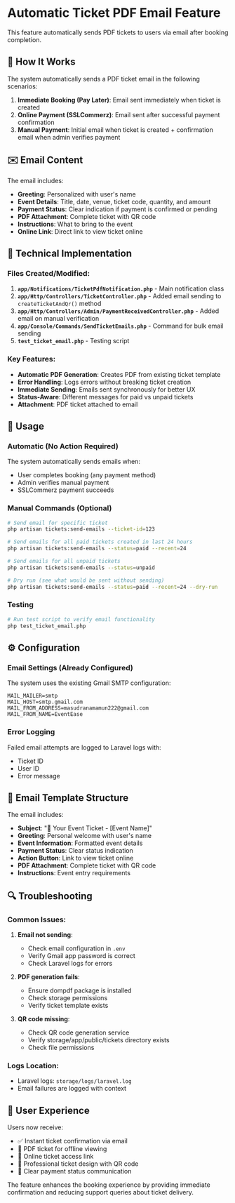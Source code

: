# Automatic Ticket PDF Email Feature

This feature automatically sends PDF tickets to users via email after booking completion.

## 🎯 How It Works

The system automatically sends a PDF ticket email in the following scenarios:

1. **Immediate Booking (Pay Later)**: Email sent immediately when ticket is created
2. **Online Payment (SSLCommerz)**: Email sent after successful payment confirmation
3. **Manual Payment**: Initial email when ticket is created + confirmation email when admin verifies payment

## ✉️ Email Content

The email includes:
- **Greeting**: Personalized with user's name
- **Event Details**: Title, date, venue, ticket code, quantity, and amount
- **Payment Status**: Clear indication if payment is confirmed or pending
- **PDF Attachment**: Complete ticket with QR code
- **Instructions**: What to bring to the event
- **Online Link**: Direct link to view ticket online

## 🔧 Technical Implementation

### Files Created/Modified:

1. **`app/Notifications/TicketPdfNotification.php`** - Main notification class
2. **`app/Http/Controllers/TicketController.php`** - Added email sending to `createTicketAndQr()` method
3. **`app/Http/Controllers/Admin/PaymentReceivedController.php`** - Added email on manual verification
4. **`app/Console/Commands/SendTicketEmails.php`** - Command for bulk email sending
5. **`test_ticket_email.php`** - Testing script

### Key Features:

- **Automatic PDF Generation**: Creates PDF from existing ticket template
- **Error Handling**: Logs errors without breaking ticket creation
- **Immediate Sending**: Emails sent synchronously for better UX
- **Status-Aware**: Different messages for paid vs unpaid tickets
- **Attachment**: PDF ticket attached to email

## 🚀 Usage

### Automatic (No Action Required)
The system automatically sends emails when:
- User completes booking (any payment method)
- Admin verifies manual payment
- SSLCommerz payment succeeds

### Manual Commands (Optional)

```bash
# Send email for specific ticket
php artisan tickets:send-emails --ticket-id=123

# Send emails for all paid tickets created in last 24 hours
php artisan tickets:send-emails --status=paid --recent=24

# Send emails for all unpaid tickets
php artisan tickets:send-emails --status=unpaid

# Dry run (see what would be sent without sending)
php artisan tickets:send-emails --status=paid --recent=24 --dry-run
```

### Testing

```bash
# Run test script to verify email functionality
php test_ticket_email.php
```

## ⚙️ Configuration

### Email Settings (Already Configured)
The system uses the existing Gmail SMTP configuration:
```
MAIL_MAILER=smtp
MAIL_HOST=smtp.gmail.com
MAIL_FROM_ADDRESS=masudranamamun222@gmail.com
MAIL_FROM_NAME=EventEase
```

### Error Logging
Failed email attempts are logged to Laravel logs with:
- Ticket ID
- User ID  
- Error message

## 📧 Email Template Structure

The email includes:
- **Subject**: "🎫 Your Event Ticket - [Event Name]"
- **Greeting**: Personal welcome with user's name
- **Event Information**: Formatted event details
- **Payment Status**: Clear status indication
- **Action Button**: Link to view ticket online
- **PDF Attachment**: Complete ticket with QR code
- **Instructions**: Event entry requirements

## 🔍 Troubleshooting

### Common Issues:

1. **Email not sending**:
   - Check email configuration in `.env`
   - Verify Gmail app password is correct
   - Check Laravel logs for errors

2. **PDF generation fails**:
   - Ensure dompdf package is installed
   - Check storage permissions
   - Verify ticket template exists

3. **QR code missing**:
   - Check QR code generation service
   - Verify storage/app/public/tickets directory exists
   - Check file permissions

### Logs Location:
- Laravel logs: `storage/logs/laravel.log`
- Email failures are logged with context

## 🎉 User Experience

Users now receive:
- ✅ Instant ticket confirmation via email
- 📱 PDF ticket for offline viewing
- 🔗 Online ticket access link
- 📄 Professional ticket design with QR code
- 💌 Clear payment status communication

The feature enhances the booking experience by providing immediate confirmation and reducing support queries about ticket delivery.
